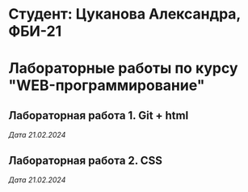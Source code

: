 # Студент: Цуканова Александра, ФБИ-21

# Лабораторные работы по курсу "WEB-программирование"

## Лабораторная работа 1. Git + html

*Дата 21.02.2024*

## Лабораторная работа 2. CSS

*Дата 21.02.2024*